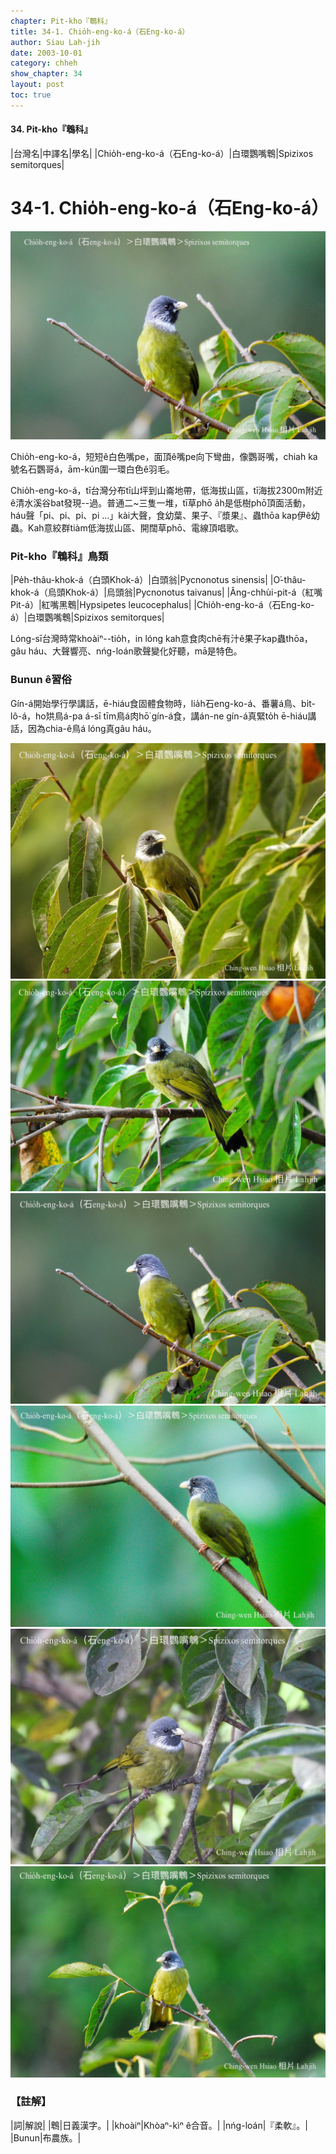 ```yaml
---
chapter: Pit-kho『鵯科』
title: 34-1. Chio̍h-eng-ko-á（石Eng-ko-á）
author: Siau Lah-jih
date: 2003-10-01
category: chheh
show_chapter: 34
layout: post
toc: true
---
```


#### 34. Pit-kho『鵯科』


|台灣名|中譯名|學名|
|Chio̍h-eng-ko-á（石Eng-ko-á）|白環鸚嘴鵯|Spizixos semitorques|

# 34-1. Chio̍h-eng-ko-á（石Eng-ko-á）

![](../too5/34/34-1-6.Chio̍h-eng-ko-á.jpg)


Chio̍h-eng-ko-á，短短ê白色嘴pe，面頂ê嘴pe向下彎曲，像鸚哥嘴，chiah ka號名石鸚哥á，ām-kún圍一環白色ê羽毛。

Chio̍h-eng-ko-á，tī台灣分布tī山坪到山崙地帶，低海拔山區，tī海拔2300m附近ê清水溪谷bat發現--過。普通二~三隻一堆，tī草phō a̍h是低樹phō頂面活動，háu聲「pi、pi、pi、pi …」kài大聲，食幼葉、果子、『漿果』、蟲thōa kap伊ê幼蟲。Kah意絞群tiàm低海拔山區、開闊草phō、電線頂唱歌。



### Pit-kho『鵯科』鳥類

|Pe̍h-thâu-khok-á（白頭Khok-á）|白頭翁|Pycnonotus sinensis|
|O͘-thâu-khok-á（烏頭Khok-á）|烏頭翁|Pycnonotus taivanus|
|Âng-chhùi-pit-á（紅嘴Pit-á）|紅嘴黑鵯|Hypsipetes leucocephalus|
|Chio̍h-eng-ko-á（石Eng-ko-á）|白環鸚嘴鵯|Spizixos semitorques|

Lóng-sī台灣時常khoàiⁿ--tio̍h，in lóng kah意食肉chē有汁ê果子kap蟲thōa，gâu háu、大聲響亮、nńg-loán歌聲變化好聽，mā是特色。


### Bunun ê習俗

Gín-á開始學行學講話，ē-hiáu食固體食物時，lia̍h石eng-ko-á、番薯á鳥、bi̍t-lô-á，ho͘烘鳥á-pa á-sī tīm鳥á肉hō͘ gín-á食，講án-ne gín-á真緊to̍h ē-hiáu講話，因為chia-ê鳥á lóng真gâu háu。

![](../too5/34/34-1-2.Chio̍h-eng-ko-á.jpg)
![](../too5/34/34-1-4.Chio̍h-eng-ko-á.jpg)
![](../too5/34/34-1-5.Chio̍h-eng-ko-á.jpg)
![](../too5/34/34-1-7.Chio̍h-eng-ko-á.jpg)
![](../too5/34/34-1-1.Chio̍h-eng-ko-á.jpg)
![](../too5/34/34-1-3.Chio̍h-eng-ko-á.jpg)




### 【註解】

|詞|解說|
|鵯|日義漢字。|
|khoàiⁿ|Khòaⁿ-kìⁿ ê合音。|
|nńg-loán|『柔軟』。|
|Bunun|布農族。|

